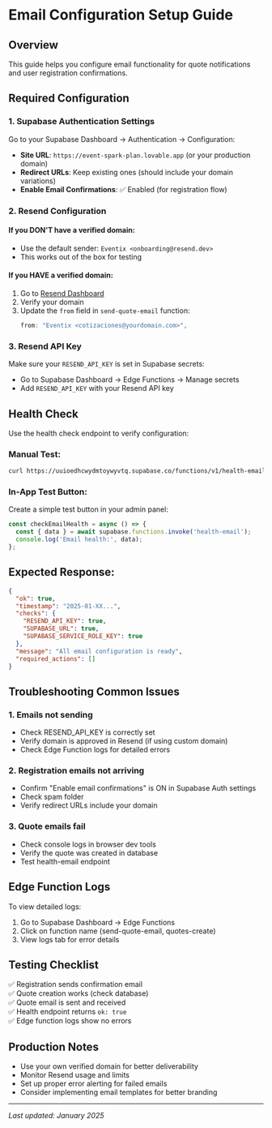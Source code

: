 # Email Configuration Setup Guide

## Overview
This guide helps you configure email functionality for quote notifications and user registration confirmations.

## Required Configuration

### 1. Supabase Authentication Settings
Go to your Supabase Dashboard → Authentication → Configuration:

- **Site URL**: `https://event-spark-plan.lovable.app` (or your production domain)
- **Redirect URLs**: Keep existing ones (should include your domain variations)
- **Enable Email Confirmations**: ✅ Enabled (for registration flow)

### 2. Resend Configuration

#### If you DON'T have a verified domain:
- Use the default sender: `Eventix <onboarding@resend.dev>`
- This works out of the box for testing

#### If you HAVE a verified domain:
1. Go to [Resend Dashboard](https://resend.com/domains)
2. Verify your domain
3. Update the `from` field in `send-quote-email` function:
   ```typescript
   from: "Eventix <cotizaciones@yourdomain.com>",
   ```

### 3. Resend API Key
Make sure your `RESEND_API_KEY` is set in Supabase secrets:
- Go to Supabase Dashboard → Edge Functions → Manage secrets
- Add `RESEND_API_KEY` with your Resend API key

## Health Check

Use the health check endpoint to verify configuration:

### Manual Test:
```bash
curl https://uuioedhcwydmtoywyvtq.supabase.co/functions/v1/health-email
```

### In-App Test Button:
Create a simple test button in your admin panel:

```typescript
const checkEmailHealth = async () => {
  const { data } = await supabase.functions.invoke('health-email');
  console.log('Email health:', data);
};
```

## Expected Response:
```json
{
  "ok": true,
  "timestamp": "2025-01-XX...",
  "checks": {
    "RESEND_API_KEY": true,
    "SUPABASE_URL": true,
    "SUPABASE_SERVICE_ROLE_KEY": true
  },
  "message": "All email configuration is ready",
  "required_actions": []
}
```

## Troubleshooting Common Issues

### 1. Emails not sending
- Check RESEND_API_KEY is correctly set
- Verify domain is approved in Resend (if using custom domain)
- Check Edge Function logs for detailed errors

### 2. Registration emails not arriving
- Confirm "Enable email confirmations" is ON in Supabase Auth settings
- Check spam folder
- Verify redirect URLs include your domain

### 3. Quote emails fail
- Check console logs in browser dev tools
- Verify the quote was created in database
- Test health-email endpoint

## Edge Function Logs

To view detailed logs:
1. Go to Supabase Dashboard → Edge Functions
2. Click on function name (send-quote-email, quotes-create)
3. View logs tab for error details

## Testing Checklist

✅ Registration sends confirmation email  
✅ Quote creation works (check database)  
✅ Quote email is sent and received  
✅ Health endpoint returns `ok: true`  
✅ Edge function logs show no errors  

## Production Notes

- Use your own verified domain for better deliverability
- Monitor Resend usage and limits
- Set up proper error alerting for failed emails
- Consider implementing email templates for better branding

---

*Last updated: January 2025*